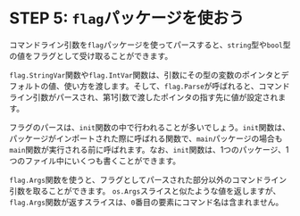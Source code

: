 # STEP 5: `flag`パッケージを使おう

コマンドライン引数を`flag`パッケージを使ってパースすると、`string`型や`bool`型の値をフラグとして受け取ることができます。

`flag.StringVar`関数や`flag.IntVar`関数は、引数にその型の変数のポインタとデフォルトの値、使い方を渡します。そして、`flag.Parse`が呼ばれると、コマンドライン引数がパースされ、第1引数で渡したポインタの指す先に値が設定されます。

フラグのパースは、`init`関数の中で行われることが多いでしょう。`init`関数は、パッケージがインポートされた際に呼ばれる関数で、`main`パッケージの場合も`main`関数が実行される前に呼ばれます。なお、`init`関数は、1つのパッケージ、1つのファイル中にいくつも書くことができます。

`flag.Args`関数を使うと、フラグとしてパースされた部分以外のコマンドライン引数を取ることができます。
`os.Args`スライスと似たような値を返しますが、`flag.Args`関数が返すスライスは、`0`番目の要素にコマンド名は含まれません。

